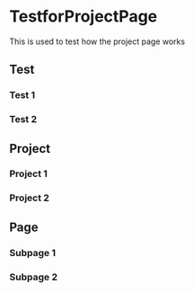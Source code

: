 # TestforProjectPage
This is used to test how the project page works

## Test
### Test 1
### Test 2
## Project

### Project 1
### Project 2

## Page
### Subpage 1
### Subpage 2
